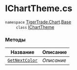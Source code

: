 
# IChartTheme.cs
`namespace` [TigerTrade.Chart](../../../TigerTrade.Chart.md).[Base](../../../TigerTrade.Chart/Base.md)  
`     class` [IChartTheme](../IChartTheme.cs.md)

### Методы
| Название | Описание |
| --- | --- |
| [`GetNextColor`](./Методы/GetNextColor.md) | *Описание* |
